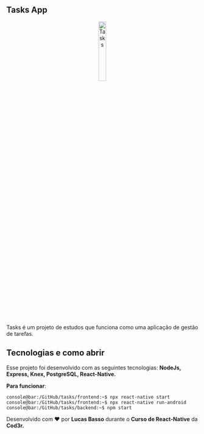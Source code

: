 ## Tasks App

<p align="center">
  <img alt="Tasks" src="/tasks.gif" width="20%">
</p>

Tasks é um projeto de estudos que funciona como uma aplicação de gestão de tarefas. 

## Tecnologias e como abrir

Esse projeto foi desenvolvido com as seguintes tecnologias: **NodeJs, Express, Knex, PostgreSQL, React-Native.**

**Para funcionar**:

```console
console@bar:/GitHub/tasks/frontend:~$ npx react-native start
console@bar:/GitHub/tasks/frontend:~$ npx react-native run-android
console@bar:/GitHub/tasks/backend:~$ npm start
```

Desenvolvido com ♥ por **Lucas Basso** durante o **Curso de React-Native** da **Cod3r.**
